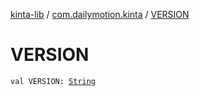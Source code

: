 [kinta-lib](../index.md) / [com.dailymotion.kinta](index.md) / [VERSION](./-v-e-r-s-i-o-n.md)

# VERSION

`val VERSION: `[`String`](https://kotlinlang.org/api/latest/jvm/stdlib/kotlin/-string/index.html)